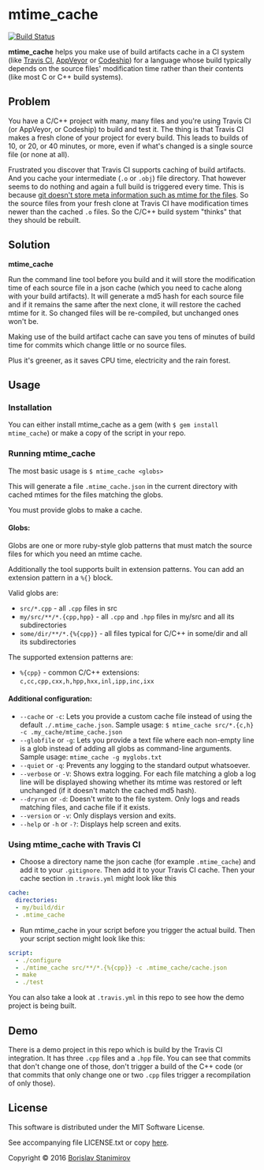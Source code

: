 mtime_cache
===========

[![Build Status](https://travis-ci.org/iboB/mtime_cache.svg?branch=master)](https://travis-ci.org/iboB/mtime_cache)

**mtime_cache** helps you make use of build artifacts cache in a CI system (like [Travis CI](https://travis-ci.org/), [AppVeyor](https://www.appveyor.com/) or [Codeship](https://codeship.com/)) for a language whose build typically depends on the source files' modification time rather than their contents (like most C or C++ build systems).

## Problem

You have a C/C++ project with many, many files and you're using Travis CI (or AppVeyor, or Codeship) to build and test it. The thing is that Travis CI makes a fresh clone of your project for every build. This leads to builds of 10, or 20, or 40 minutes, or more, even if what's changed is a single source file (or none at all).

Frustrated you discover that Travis CI supports caching of build artifacts. And you cache your intermediate (`.o` or `.obj`) file directory. That however seems to do nothing and again a full build is triggered every time. This is because [git doesn't store meta information such as mtime for the files](http://stackoverflow.com/questions/2179722/checking-out-old-file-with-original-create-modified-timestamps/2179825#2179825). So the source files from your fresh clone at Travis CI have modification times newer than the cached `.o` files. So the C/C++ build system "thinks" that they should be rebuilt.

## Solution

**mtime_cache**

Run the command line tool before you build and it will store the modification time of each source file in a json cache (which you need to cache along with your build artifacts). It will generate a md5 hash for each source file and if it remains the same after the next clone, it will restore the cached mtime for it. So changed files will be re-compiled, but unchanged ones won't be.

Making use of the build artifact cache can save you tens of minutes of build time for commits which change little or no source files.

Plus it's greener, as it saves CPU time, electricity and the rain forest. 

## Usage

### Installation

You can either install mtime_cache as a gem (with `$ gem install mtime_cache`) or make a copy of the script in your repo.

### Running mtime_cache

The most basic usage is `$ mtime_cache <globs>`

This will generate a file `.mtime_cache.json` in the current directory with cached mtimes for the files matching the globs.

You must provide globs to make a cache.

#### Globs:

Globs are one or more ruby-style glob patterns that must match the source files for which you need an mtime cache.

Additionally the tool supports built in extension patterns. You can add an extension pattern in a `%{}` block.

Valid globs are:
* `src/*.cpp` - all `.cpp` files in src
* `my/src/**/*.{cpp,hpp}` - all `.cpp` and `.hpp` files in my/src and all its subdirectories
* `some/dir/**/*.{%{cpp}}` - all files typical for C/C++ in some/dir and all its subdirectories

The supported extension patterns are:
* `%{cpp}` - common C/C++ extensions: `c,cc,cpp,cxx,h,hpp,hxx,inl,ipp,inc,ixx`

#### Additional configuration:

* `--cache` or `-c`: Lets you provide a custom cache file instead of using the default `./.mtime_cache.json`. Sample usage: `$ mtime_cache src/*.{c,h} -c .my_cache/mtime_cache.json`
* `--globfile` or `-g`: Lets you provide a text file where each non-empty line is a glob instead of adding all globs as command-line arguments. Sample usage: `mtime_cache -g myglobs.txt`
* `--quiet` or `-q`: Prevents any logging to the standard output whatsoever.
* `--verbose` or `-V`: Shows extra logging. For each file matching a glob a log line will be displayed showing whether its mtime was restored or left unchanged (if it doesn't match the cached md5 hash).
* `--dryrun` or `-d`: Doesn't write to the file system. Only logs and reads matching files, and cache file if it exists.
* `--version` or `-v`: Only displays version and exits.
* `--help` or `-h` or `-?`: Displays help screen and exits.

### Using mtime_cache with Travis CI

* Choose a directory name the json cache (for example `.mtime_cache`) and add it to your `.gitignore`. Then add it to your Travis CI cache. Then your cache section in `.travis.yml` might look like this

```yaml
cache:
  directories:
  - my/build/dir
  - .mtime_cache
```

* Run mtime_cache in your script before you trigger the actual build. Then your script section might look like this:

```yaml
script:
  - ./configure
  - ./mtime_cache src/**/*.{%{cpp}} -c .mtime_cache/cache.json
  - make
  - ./test
```

You can also take a look at `.travis.yml` in this repo to see how the demo project is being built.

## Demo

There is a demo project in this repo which is build by the Travis CI integration. It has three `.cpp` files and a `.hpp` file. You can see that commits that don't change one of those, don't trigger a build of the C++ code (or that commits that only change one or two `.cpp` files trigger a recompilation of only those).

## License

This software is distributed under the MIT Software License.

See accompanying file LICENSE.txt or copy [here](https://opensource.org/licenses/MIT).

Copyright &copy; 2016 [Borislav Stanimirov](http://github.com/iboB)
